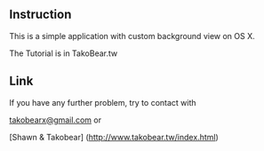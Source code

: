 ## Instruction

This is a simple application with custom background view on OS X.

The Tutorial is in TakoBear.tw

## Link

If you have any further problem, try to contact with 

takobearx@gmail.com or

[Shawn & Takobear] (http://www.takobear.tw/index.html)